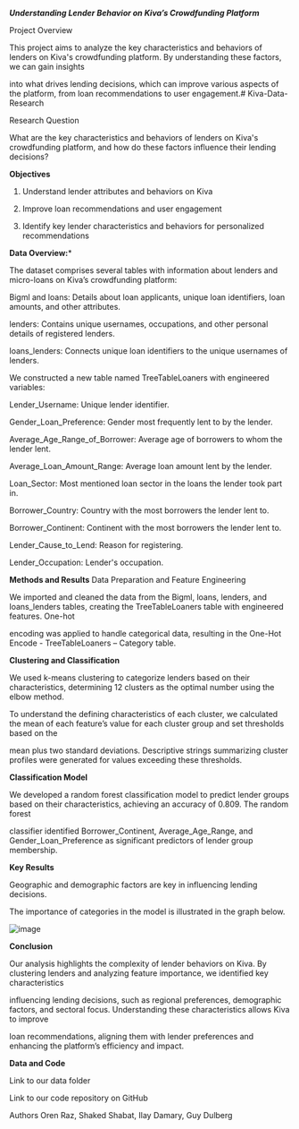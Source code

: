 ***Understanding Lender Behavior on Kiva’s Crowdfunding Platform***

Project Overview

This project aims to analyze the key characteristics and behaviors of lenders on Kiva's crowdfunding platform. By understanding these factors, we can gain insights

into what drives lending decisions, which can improve various aspects of the platform, from loan recommendations to user engagement.# Kiva-Data-Research

Research Question

What are the key characteristics and behaviors of lenders on Kiva's crowdfunding platform, and how do these factors influence their lending decisions?

**Objectives**

1) Understand lender attributes and behaviors on Kiva

2) Improve loan recommendations and user engagement

3) Identify key lender characteristics and behaviors for personalized recommendations

**Data Overview:***

The dataset comprises several tables with information about lenders and micro-loans on Kiva’s crowdfunding platform:

Bigml and loans: Details about loan applicants, unique loan identifiers, loan amounts, and other attributes.

lenders: Contains unique usernames, occupations, and other personal details of registered lenders.

loans_lenders: Connects unique loan identifiers to the unique usernames of lenders.

We constructed a new table named TreeTableLoaners with engineered variables:

Lender_Username: Unique lender identifier.

Gender_Loan_Preference: Gender most frequently lent to by the lender.

Average_Age_Range_of_Borrower: Average age of borrowers to whom the lender lent.

Average_Loan_Amount_Range: Average loan amount lent by the lender.

Loan_Sector: Most mentioned loan sector in the loans the lender took part in.

Borrower_Country: Country with the most borrowers the lender lent to.

Borrower_Continent: Continent with the most borrowers the lender lent to.

Lender_Cause_to_Lend: Reason for registering.

Lender_Occupation: Lender's occupation.

**Methods and Results**
Data Preparation and Feature Engineering

We imported and cleaned the data from the Bigml, loans, lenders, and loans_lenders tables, creating the TreeTableLoaners table with engineered features. One-hot

encoding was applied to handle categorical data, resulting in the One-Hot Encode - TreeTableLoaners – Category table.

**Clustering and Classification**

We used k-means clustering to categorize lenders based on their characteristics, determining 12 clusters as the optimal number using the elbow method.

To understand the defining characteristics of each cluster, we calculated the mean of each feature’s value for each cluster group and set thresholds based on the

mean plus two standard deviations. Descriptive strings summarizing cluster profiles were generated for values exceeding these thresholds.

**Classification Model**

We developed a random forest classification model to predict lender groups based on their characteristics, achieving an accuracy of 0.809. The random forest 

classifier identified Borrower_Continent, Average_Age_Range, and Gender_Loan_Preference as significant predictors of lender group membership.

**Key Results**

Geographic and demographic factors are key in influencing lending decisions.

The importance of categories in the model is illustrated in the graph below.

![image](https://github.com/user-attachments/assets/6fe2b7bb-aee1-4e79-9093-fda94d95fe47)

**Conclusion**

Our analysis highlights the complexity of lender behaviors on Kiva. By clustering lenders and analyzing feature importance, we identified key characteristics 

influencing lending decisions, such as regional preferences, demographic factors, and sectoral focus. Understanding these characteristics allows Kiva to improve 

loan recommendations, aligning them with lender preferences and enhancing the platform’s efficiency and impact.

**Data and Code**

Link to our data folder

Link to our code repository on GitHub

Authors
Oren Raz,
Shaked Shabat,
Ilay Damary,
Guy Dulberg
